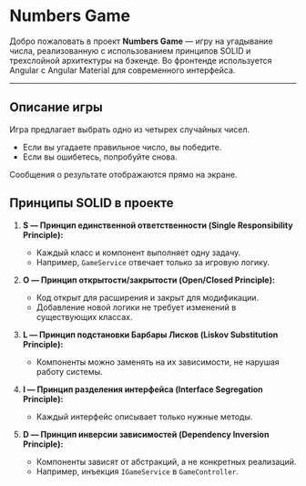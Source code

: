 # Numbers Game

Добро пожаловать в проект **Numbers Game** — игру на угадывание числа, реализованную с использованием принципов SOLID и трехслойной архитектуры на бэкенде. Во фронтенде используется Angular с Angular Material для современного интерфейса.

---

## Описание игры

Игра предлагает выбрать одно из четырех случайных чисел.  
- Если вы угадаете правильное число, вы победите.  
- Если вы ошибетесь, попробуйте снова.  

Сообщения о результате отображаются прямо на экране.

## Принципы SOLID в проекте

1. **S — Принцип единственной ответственности (Single Responsibility Principle):**
   - Каждый класс и компонент выполняет одну задачу.
   - Например, `GameService` отвечает только за игровую логику.

2. **O — Принцип открытости/закрытости (Open/Closed Principle):**
   - Код открыт для расширения и закрыт для модификации. 
   - Добавление новой логики не требует изменений в существующих классах.

3. **L — Принцип подстановки Барбары Лисков (Liskov Substitution Principle):**
   - Компоненты можно заменять на их зависимости, не нарушая работу системы.

4. **I — Принцип разделения интерфейса (Interface Segregation Principle):**
   - Каждый интерфейс описывает только нужные методы.

5. **D — Принцип инверсии зависимостей (Dependency Inversion Principle):**
   - Компоненты зависят от абстракций, а не конкретных реализаций.  
   - Например, инъекция `IGameService` в `GameController`.
